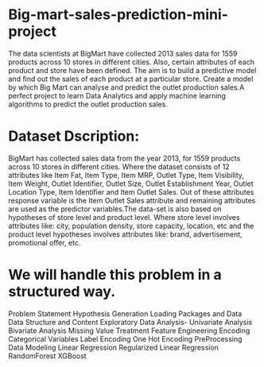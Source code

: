 # Big-mart-sales-prediction-mini-project

The data scientists at BigMart have collected 2013 sales data for 1559 products across 10 stores in different cities. Also, certain attributes of each product and store have been defined. The aim is to build a predictive model and find out the sales of each product at a particular store. Create a model by which Big Mart can analyse and predict the outlet production sales.A perfect project to learn Data Analytics and apply machine learning algorithms to predict the outlet production sales.

# Dataset Dscription:
BigMart has collected sales data from the year 2013, for 1559 products across 10 stores in different cities. Where the dataset consists of 12 attributes like Item Fat, Item Type, Item MRP, Outlet Type, Item Visibility, Item Weight, Outlet Identifier, Outlet Size, Outlet Establishment Year, Outlet Location Type, Item Identifier and Item Outlet Sales. Out of these attributes response variable is the Item Outlet Sales attribute and remaining attributes are used as the predictor variables.The data-set is also based on hypotheses of store level and product level. Where store level involves attributes like: city, population density, store capacity, location, etc and the product level hypotheses involves attributes like: brand, advertisement, promotional offer, etc.

# We will handle this problem in a structured way.
Problem Statement
Hypothesis Generation
Loading Packages and Data
Data Structure and Content
Exploratory Data Analysis- Univariate Analysis
Bivariate Analysis
Missing Value Treatment
Feature Engineering
Encoding Categorical Variables
Label Encoding
One Hot Encoding
PreProcessing Data
Modeling
Linear Regression
Regularized Linear Regression
RandomForest
XGBoost

